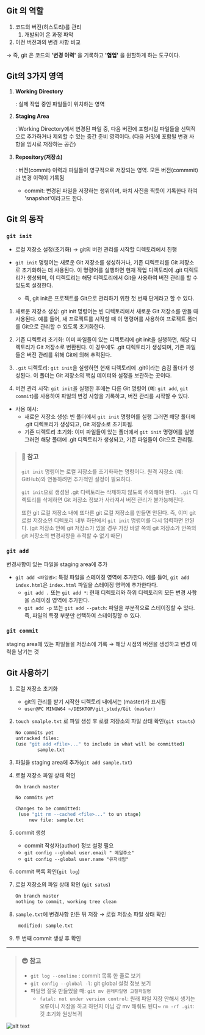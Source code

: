 ## Git 의 역할
1) 코드의 버전(히스토리)를 관리
   1) 개발되어 온 과정 파악
2) 이전 버전과의 변경 사항 비교

&rightarrow; 즉, git 은 코드의 **'변경 이력'** 을 기록하고 **'협업'** 을 원할하게 하는 도구이다.

## Git의 3가지 영역
1) **Working Directory**
   
   : 실제 작업 중인 파일들이 위치하는 영역
     
2) **Staging Area**
   
   : Working Directory에서 변경된 파일 중, 다음 버전에 포함시킬 파일들을 선택적으로 추가하거나 제외할 수 있는 중간 준비 영역이다.
   (다음 커밋에 포함될 변경 사항을 임시로 저장하는 공간)
 
3) **Repository(저장소)**
   
   : 버전(commit) 이력과 파일들이 영구적으로 저장되는 영역. 모든 버전(commmit)과 변경 이력이 기록됨
    * commit: 변경된 파일을 저장하는 행위이며, 마치 사진을 찍듯이 기록한다 하여 'snapshot'이라고도 한다.
  

## Git 의 동작

### `git init`
* 로컬 저장소 설정(초기화) &rightarrow; git의 버전 관리를 시작할 디렉토리에서 진행

* `git init` 명령어는 새로운 Git 저장소를 생성하거나, 기존 디렉토리를 Git 저장소로 초기화하는 데 사용된다. 이 명령어를 실행하면 현재 작업 디렉토리에 .git 디렉토리가 생성되며, 이 디렉토리는 해당 디렉토리에서 Git을 사용하여 버전 관리를 할 수 있도록 설정한다. 
  * 즉, git init은 프로젝트를 Git으로 관리하기 위한 첫 번째 단계라고 할 수 있다. 

1) 새로운 저장소 생성:
git init 명령어는 빈 디렉토리에서 새로운 Git 저장소를 만들 때 사용된다. 예를 들어, 새 프로젝트를 시작할 때 이 명령어를 사용하여 프로젝트 폴더를 Git으로 관리할 수 있도록 초기화한다. 

2) 기존 디렉토리 초기화:
이미 파일들이 있는 디렉토리에 git init을 실행하면, 해당 디렉토리가 Git 저장소로 변환된다. 이 경우에도 .git 디렉토리가 생성되며, 기존 파일들은 버전 관리를 위해 Git에 의해 추적된다. 

3) `.git` 디렉토리:
`git init`을 실행하면 현재 디렉토리에 .git이라는 숨김 폴더가 생성된다. 이 폴더는 Git 저장소의 핵심 데이터와 설정을 보관하는 곳이다. 

4) 버전 관리 시작:
`git init`을 실행한 후에는 다른 Git 명령어 (예: `git add`, `git commit`)를 사용하여 파일의 변경 사항을 기록하고, 버전 관리를 시작할 수 있다. 

* 사용 예시:
  * 새로운 저장소 생성:
  빈 폴더에서 `git init` 명령어를 실행 
  그러면 해당 폴더에 .git 디렉토리가 생성되고, Git 저장소로 초기화됨. 
  * 기존 디렉토리 초기화: 
  이미 파일들이 있는 폴더에서 `git init` 명령어를 실행 
  그러면 해당 폴더에 .git 디렉토리가 생성되고, 기존 파일들이 Git으로 관리됨. 

>### 🧠 참고
>
>`git init` 명령어는 로컬 저장소를 초기화하는 명령어다. 원격 저장소 (예: GitHub)와 연동하려면 추가적인 설정이 필요하다. 
>
>`git init`으로 생성된 .git 디렉토리는 삭제하지 않도록 주의해야 한다. ` .git` 디렉토리를 삭제하면 Git 저장소 정보가 사라져서 버전 관리가 불가능해진다. 
>
>또한 git 로컬 저장소 내에 또다른 git 로컬 저장소를 만들면 안된다. 즉, 이미 git 로컬 저장소인 디렉토리 내부 하단에서 `git init` 명령어를 다시 입력하면 안된다. (git 저장소 안에 git 저장소가 있을 경우 가장 바깥 쪽의 git  저장소가 안쪽의 git  저장소의 변경사항을 추적할 수 없기 때문)

### `git add`
변경사항이 있는 파일을 staging area에 추가

 * `git add <파일명>`: 특정 파일을 스테이징 영역에 추가한다. 예를 들어, `git add index.html`은 `index.html` 파일을 스테이징 영역에 추가한다다. 
   * `git add .` 또는 `git add *`: 현재 디렉토리와 하위 디렉토리의 모든 변경 사항을 스테이징 영역에 추가한다. 
   * `git add -p` 또는 `git add --patch`: 파일을 부분적으로 스테이징할 수 있다. 즉, 파일의 특정 부분만 선택하여 스테이징할 수 있다. 
  
### `git commit`

staging area에 있는 파일들을 저장소에 기록 &rightarrow; 해당 시점의 버전을 생성하고 변경 이력을 남기는 것


## Git 사용하기
1) 로컬 저장소 초기화
    * git의 관리를 받기 시작한 디렉토리 내에서는 (master)가 표시됨
    * `user@PC MINGW64 ~/DESKTOP/git_study/Git (master)`

2) `touch smalple.txt` 로 파일 생성 후 로컬 저장소의 파일 상태 확인(`git stauts`)
    ```bash
    No commits yet
    untracked files:
    (use "git add <file>..." to include in what will be committed)
            sample.txt
    ```
3) 파일을 staging area에 추가(`git add sample.txt`)
4) 로컬 저장소 파일 상태 확인
   ```bash
   On branch master

   No commits yet

   Changes to be committed:
    (use "git rm --cached <file>..." to un stage)
        new file: sample.txt
    ```
5) commit 생성
    * commit 작성자(author) 정보 설정 필요
    * `git config --global user.email "
    메일주소"`
    * `git config --global user.name "유저네임"`
6) commit 목록 확인(`git log`)
7) 로컬 저장소의 파일 상태 확인 (`git satus`)
    ```bash
    On branch master
    nothing to commit, working tree clean
    ```
8) `sample.txt`에 변경사항 만든 뒤 저장 &rightarrow; 로컬 저장소 파일 상태 확인
   ```bash
    modified: sample.txt 
    ```
9) 두 번째 commit 생성 후 확인



---
> ### 😎 참고
> * `git log --oneline` : commit 목록 한 줄로 보기
> * `git config --global -l`: git global 설정 정보 보기 
> * 파일명 잘못 만들었을 때: `git mv 원래파일명 고칠파일명`
>   * `fatal: not under version control`: 원래 파일 저장 안해서 생기는 오류이니 저장을 하고 하던지 아님 걍 mv 해줘도 된다~
> `rm -rf .git`: 깃 초기화 원상복귀


![alt text](<스크린샷 2025-07-20 162845.png>)
